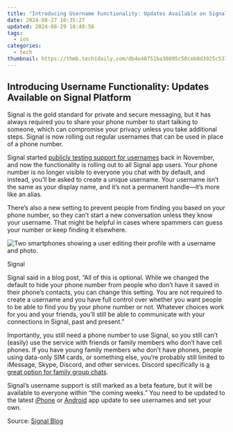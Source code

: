 ```yaml
---
title: "Introducing Username Functionality: Updates Available on Signal Platform"
date: 2024-08-27 10:35:27
updated: 2024-08-29 10:49:56
tags:
  - ios
categories:
  - tech
thumbnail: https://thmb.techidaily.com/db4e48751ba30895c50ceb8d3925c537e5417264806aa41339dccc8726c59258.jpg
---
```


## Introducing Username Functionality: Updates Available on Signal Platform

Signal is the gold standard for private and secure messaging, but it has always required you to share your phone number to start talking to someone, which can compromise your privacy unless you take additional steps. Signal is now rolling out regular usernames that can be used in place of a phone number.

 Signal started [publicly testing support for usernames](https://remote-screen-capture.techidaily.com/mastering-board-functionality-a-comprehensive-approach-to-using-whiteboards-in-zoom-meetings/) back in November, and now the functionality is rolling out to all Signal app users. Your phone number is no longer visible to everyone you chat with by default, and instead, you’ll be asked to create a unique username. Your username isn’t the same as your display name, and it’s not a permanent handle—it’s more like an alias.

 There’s also a new setting to prevent people from finding you based on your phone number, so they can’t start a new conversation unless they know your username. That might be helpful in cases where spammers can guess your number or keep finding it elsewhere.

![Two smartphones showing a user editing their profile with a username and photo.](https://static1.howtogeekimages.com/wordpress/wp-content/uploads/2024/02/usernames-profile.png) 

Signal

 Signal said in a blog post, “All of this is optional. While we changed the default to hide your phone number from people who don’t have it saved in their phone’s contacts, you can change this setting. You are not required to create a username and you have full control over whether you want people to be able to find you by your phone number or not. Whatever choices work for you and your friends, you’ll still be able to communicate with your connections in Signal, past and present.”

 Importantly, you still need a phone number to use Signal, so you still can’t (easily) use the service with friends or family members who don’t have cell phones. If you have young family members who don’t have phones, people using data-only SIM cards, or something else, you’re probably still limited to iMessage, Skype, Discord, and other services. Discord specifically is [a great option for family group chats](https://youtube-tips.techidaily.com/024-approved-how-to-respond-to-a-youtube-copyright-claim-best-practices/).

 Signal’s username support is still marked as a beta feature, but it will be available to everyone within “the coming weeks.” You need to be updated to the latest [iPhone](https://apps.apple.com/us/app/signal-private-messenger/id874139669) or [Android](https://www.anrdoezrs.net/links/3607085/type/dlg/sid/UUhtgUeUpU2002093/https://play.google.com/store/apps/details?id=org.thoughtcrime.securesms) app update to see usernames and set your own.

 Source: [Signal Blog](https://signal.org/blog/phone-number-privacy-usernames/)

<ins class="adsbygoogle"
     style="display:block"
     data-ad-format="autorelaxed"
     data-ad-client="ca-pub-7571918770474297"
     data-ad-slot="1223367746"></ins>



<ins class="adsbygoogle"
     style="display:block"
     data-ad-client="ca-pub-7571918770474297"
     data-ad-slot="8358498916"
     data-ad-format="auto"
     data-full-width-responsive="true"></ins>
